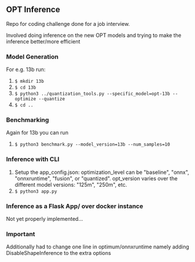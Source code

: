 ## OPT Inference
Repo for coding challenge done for a job interview.

Involved doing inference on the new OPT models and trying to make the inference better/more efficient

### Model Generation
For e.g. 13b run:
1. `$ mkdir 13b`
2. `$ cd 13b`
3. `$ python3 ../quantization_tools.py --specific_model=opt-13b --optimize --quantize`
4. `$ cd ..`

### Benchmarking
Again for 13b you can run
1. `$ python3 benchmark.py --model_version=13b --num_samples=10`

### Inference with CLI
1. Setup the app_config.json: optimization_level can be "baseline", "onnx", "onnxruntime", "fusion", or "quantized". opt_version varies over the different model versions: "125m", "250m", etc.
1. `$ python3 app.py`

### Inference as a Flask App/ over docker instance
Not yet properly implemented...

### Important
Additionally had to change one line in optimum/onnxruntime namely adding DisableShapeInference to the extra options
